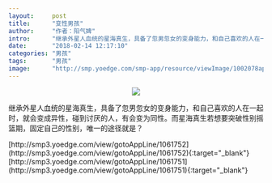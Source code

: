 ```yaml
---
layout:     post
title:      "变性男孩"
author:     "作者：阳气婢"
intro:      "继承外星人血统的星海真生，具备了忽男忽女的变身能力，和自己喜欢的人在一起时，就会变成异性，碰到讨厌的人，有会变为同性。而星海真生若想要突破性别摇篮期，固定自己的性别，唯一的途径就是？"
date:       "2018-02-14 12:17:10"
categories: "男孩"
tags:       "男孩"
image:      "http://smp.yoedge.com/smp-app/resource/viewImage/1002078appline.png"
---
```

<div style="text-align: center">
<p><img src="http://smp.yoedge.com/smp-app/resource/viewImage/1002078appline.png"/></p>
</div>
<p class="post-meta">
<span>继承外星人血统的星海真生，具备了忽男忽女的变身能力，和自己喜欢的人在一起时，就会变成异性，碰到讨厌的人，有会变为同性。而星海真生若想要突破性别摇篮期，固定自己的性别，唯一的途径就是？</span>
</p>
[http://smp3.yoedge.com/view/gotoAppLine/1061752](http://smp3.yoedge.com/view/gotoAppLine/1061752){:target="_blank"}
[http://smp3.yoedge.com/view/gotoAppLine/1061751](http://smp3.yoedge.com/view/gotoAppLine/1061751){:target="_blank"}


